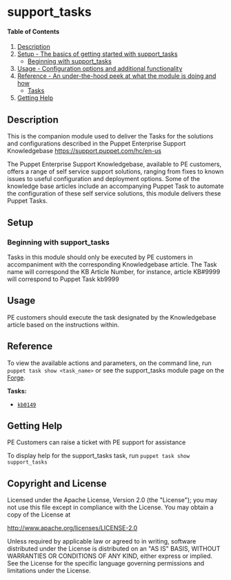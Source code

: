 
# support_tasks

#### Table of Contents

1. [Description](#description)
2. [Setup - The basics of getting started with support_tasks](#setup)
    * [Beginning with support_tasks](#beginning-with-support_tasks)
3. [Usage - Configuration options and additional functionality](#usage)
4. [Reference - An under-the-hood peek at what the module is doing and how](#reference)
    * [Tasks](#tasks)
5. [Getting Help](#getting-help)

## Description

This is the companion module used to deliver the Tasks for the solutions and configurations described in the Puppet Enterprise Support Knowledgebase https://support.puppet.com/hc/en-us

The Puppet Enterprise Support Knowledgebase, available to PE customers, offers a range of self service support solutions, ranging from fixes to known issues to  useful configuration and deployment options. Some of the knowledge base articles include an accompanying Puppet Task to automate the configuration of these self service solutions, this module delivers these Puppet Tasks.


## Setup



### Beginning with support_tasks


Tasks in this module should only be executed by PE customers in accompaniment with the corresponding Knowledgebase article. The Task name will correspond the KB Article Number, for instance, article KB#9999 will correspond to Puppet Task kb9999

## Usage

PE customers should execute the task designated by the Knowledgebase article based on the instructions within.



## Reference

To view the available actions and parameters, on the command line, run `puppet task show <task_name>` or see the support_tasks module page on the [Forge](https://forge.puppet.com/puppetlabs/support_tasks/tasks).

**Tasks:**

* [`kb0149`](https://support.puppet.com/hc/en-us/articles/218763948)


## Getting Help

PE Customers can raise a ticket with PE support for assistance

To display help for the support_tasks task, run `puppet task show support_tasks`

## Copyright and License

Licensed under the Apache License, Version 2.0 (the "License"); you may not use this file except in compliance with the License. You may obtain a copy of the License at

http://www.apache.org/licenses/LICENSE-2.0

Unless required by applicable law or agreed to in writing, software distributed under the License is distributed on an "AS IS" BASIS, WITHOUT WARRANTIES OR CONDITIONS OF ANY KIND, either express or implied. See the License for the specific language governing permissions and limitations under the License.




